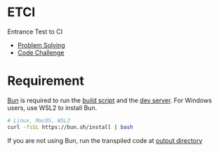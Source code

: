 # ETCI
Entrance Test to CI

- [Problem Solving](./1)
- [Code Challenge](./2)

# Requirement
[Bun](https://bun.sh) is required to run the [build script](./1/build.ts) and the [dev server](./2/server.js).
For Windows users, use WSL2 to install Bun.
```bash
# Linux, MacOS, WSL2
curl -fsSL https://bun.sh/install | bash
```

If you are not using Bun, run the transpiled code at [output directory](./1/out)

